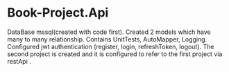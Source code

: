 # Book-Project.Api
DataBase mssql(created with code first). 
Created 2 models which have  many to many relationship. 
Contains UnitTests, AutoMapper, Logging. 
Configured jwt authentication (register, login, refreshToken, logout).
The second project is created and it is configured to refer to the first project via restApi . 
